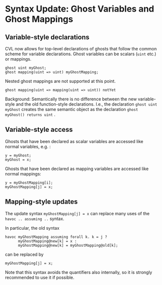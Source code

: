 Syntax Update: Ghost Variables and Ghost Mappings
=================================================

## Variable-style declarations

CVL now allows for top-level declarations of ghosts that follow the common scheme for variable declarations. Ghost variables can be scalars (`uint` etc.) or mappings.

```cvl
ghost uint myGhost;
ghost mapping(uint => uint) myGhostMapping;
```

Nested ghost mappings are not supported at this point.

```cvl
ghost mapping(uint => mapping(uint => uint)) notYet
```

Background: Semantically there is no difference between the new variable-style and the old function-style declarations. I.e., the declaration `ghost uint myGhost` creates the same semantic object as the declaration `ghost myGhost() returns uint` .

## Variable-style access

Ghosts that have been declared as scalar variables are accessed like normal variables, e.g. :

```cvl
y = myGhost;
myGhost = x;
```

Ghosts that have been declared as mapping variables are accessed like normal mappings:

```cvl
y = myGhostMapping[i];
myGhostMapping[j] = x;
```

## Mapping-style updates

The update syntax `myGhostMapping[j] = x` can replace many uses of the `havoc .. assuming ..` syntax.

In particular, the old syntax

```cvl
havoc myGhostMapping assuming forall k. k = j ? 
      myGhostMapping@new[k] = x : 
      myGhostMapping@new[k] = myGhostMapping@old[k];
```

can be replaced by

```cvl
myGhostMapping[j] = x;
```

Note that this syntax avoids the quantifiers also internally, so it is strongly recommended to use it if possible.
